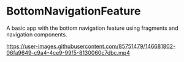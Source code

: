 # BottomNavigationFeature
A basic app with the bottom navigation feature using fragments and navigation components.


https://user-images.githubusercontent.com/85751479/146681802-06fa9649-c9a4-4ce9-99f5-8130060c7dbc.mp4
